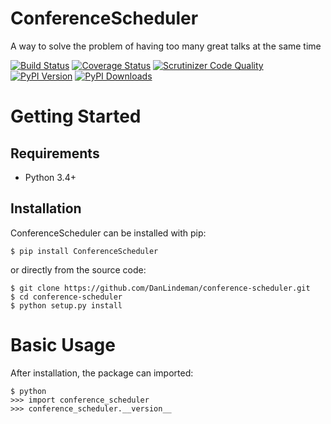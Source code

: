 # ConferenceScheduler

A way to solve the problem of having too many great talks at the same time

[![Build Status](http://img.shields.io/travis/DanLindeman/conference-scheduler/master.svg)](https://travis-ci.org/DanLindeman/conference-scheduler)
[![Coverage Status](http://img.shields.io/coveralls/DanLindeman/conference-scheduler/master.svg)](https://coveralls.io/r/DanLindeman/conference-scheduler)
[![Scrutinizer Code Quality](http://img.shields.io/scrutinizer/g/DanLindeman/conference-scheduler.svg)](https://scrutinizer-ci.com/g/DanLindeman/conference-scheduler/?branch=master)
[![PyPI Version](http://img.shields.io/pypi/v/ConferenceScheduler.svg)](https://pypi.python.org/pypi/ConferenceScheduler)
[![PyPI Downloads](http://img.shields.io/pypi/dm/ConferenceScheduler.svg)](https://pypi.python.org/pypi/ConferenceScheduler)

# Getting Started

## Requirements

* Python 3.4+

## Installation

ConferenceScheduler can be installed with pip:

```
$ pip install ConferenceScheduler
```

or directly from the source code:

```
$ git clone https://github.com/DanLindeman/conference-scheduler.git
$ cd conference-scheduler
$ python setup.py install
```

# Basic Usage

After installation, the package can imported:

```
$ python
>>> import conference_scheduler
>>> conference_scheduler.__version__
```
